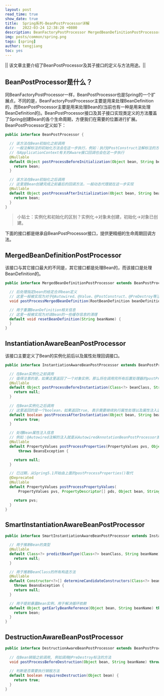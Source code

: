 ```yaml
---
layout: post
read_time: true
show_date: true
title:  Spring系列-BeanPostProcessor详解
date:   2022-03-24 12:38:20 +0800
description: BeanFactoryPostProcessor MergedBeanDefinitionPostProcessor InstantiationAwareBeanPostProcessor SmartInstantiationAwareBeanPostProcessor DestructionAwareBeanPostProcessor
img: posts/common/spring.png
tags: [spring]
author: tengjiang
toc: yes
---
```


|| 该文章主要介绍了BeanPostProcessor及其子接口的定义与方法用途。||

## BeanPostProcessor是什么？

同BeanFactoryPostProcessor一样，BeanPostProcessor也是Spring的一个扩展点，不同的是，BeanFactoryPostProcessor主要是用来处理BeanDefinition的，而BeanPostProcessor主要是用来处理Bean的(当前也有一种是用来处理BeanDefinition的)。BeanPostProcessor接口及其子接口实现类定义的方法覆盖了Spring创建Bean的各个生命周期，方便我们在需要的位置进行扩展。BeanPostProcessor定义如下：

```java
public interface BeanPostProcessor {

  // 该方法在Bean初始化之前调用
  // 一般注解标注的初始化方法会在这一步执行，例如：执行@PostConstruct注解标注的方法
  // 与ApplicationContext有关的Aware接口回调也会在这一步执行
  @Nullable
  default Object postProcessBeforeInitialization(Object bean, String beanName) throws BeansException {
    return bean;
  }

  // 该方法在Bean初始化之后调用
  // 这里是Bean创建完成之前最后的回调方法，一般动态代理就在这一步实现
  @Nullable
  default Object postProcessAfterInitialization(Object bean, String beanName) throws BeansException {
    return bean;
  }
}
```

> 小贴士：实例化和初始化的区别？实例化->对象未创建，初始化->对象已创建。

下面的接口都是继承自BeanPostProcessor接口，提供更精细的生命周期回调方法。

## MergedBeanDefinitionPostProcessor

该接口与其它接口最大的不同是，其它接口都是处理Bean的，而该接口是处理BeanDefinition的。

```java
public interface MergedBeanDefinitionPostProcessor extends BeanPostProcessor {

  // 后处理指定bean的给定合并bean定义
  // 这里一般被实现为对于@Autowired、@Value、@PostConstruct、@PreDestroy等注解Metadata的提取
  void postProcessMergedBeanDefinition(RootBeanDefinition beanDefinition, Class<?> beanType, String beanName);

  // 用于重置BeanDefinition相关信息
  // 这里一般被实现为对该Bean的一些缓存信息的清理
  default void resetBeanDefinition(String beanName) {
  }
}
```

## InstantiationAwareBeanPostProcessor

该接口主要定义了Bean的实例化前后以及属性处理回调接口。

```java
public interface InstantiationAwareBeanPostProcessor extends BeanPostProcessor {

  // 在Bean实例化之前调用
  // 值得注意的是，如果这里返回了一个对象实例，那么将在调用完所有后置处理器的postProcessAfterInitialization()方法后进行返回，将不再执行下面的实例化以及注入逻辑
  @Nullable
  default Object postProcessBeforeInstantiation(Class<?> beanClass, String beanName) throws BeansException {
    return null;
  }
  
  // 在Bean实例化之后调用
  // 这里返回的是一个boolean，如果返回true, 表示需要继续执行属性处理以及属性注入逻辑，如果返回false，则表示跳过属性处理以及注入
  default boolean postProcessAfterInstantiation(Object bean, String beanName) throws BeansException {
    return true;
  }

  // 处理Bean属性注入信息
  // 例如：@Autowired注解的注入就是从AutowiredAnnotationBeanPostProcessor类的postProcessProperties()方法处理的
  @Nullable
  default PropertyValues postProcessProperties(PropertyValues pvs, Object bean, String beanName)
      throws BeansException {

    return null;
  }

  // 已过期，从Spring5.1开始由上面的postProcessProperties()取代
  @Deprecated
  @Nullable
  default PropertyValues postProcessPropertyValues(
      PropertyValues pvs, PropertyDescriptor[] pds, Object bean, String beanName) throws BeansException {

    return pvs;
  }
}
```

## SmartInstantiationAwareBeanPostProcessor

```java
public interface SmartInstantiationAwareBeanPostProcessor extends InstantiationAwareBeanPostProcessor {

  // 用于推断Bean的类型
  @Nullable
  default Class<?> predictBeanType(Class<?> beanClass, String beanName) throws BeansException {
    return null;
  }

  // 用于推断BeanClass的所有构造方法
  @Nullable
  default Constructor<?>[] determineCandidateConstructors(Class<?> beanClass, String beanName)
    throws BeansException {
    return null;
  }

  // 用于提前暴露Bean实例，用于解决循环依赖
  default Object getEarlyBeanReference(Object bean, String beanName) throws BeansException {
    return bean;
  }
}
```

## DestructionAwareBeanPostProcessor

```java
public interface DestructionAwareBeanPostProcessor extends BeanPostProcessor {
  
  // 在Bean销毁之前调用, 例如调用@PreDestroy标注的方法
  void postProcessBeforeDestruction(Object bean, String beanName) throws BeansException;
  
  // 判断是否需要执行销毁方法
  default boolean requiresDestruction(Object bean) {
    return true;
  }
}
```